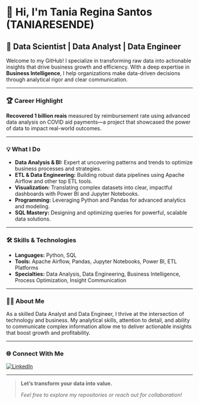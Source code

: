 # 👋 Hi, I'm Tania Regina Santos (TANIARESENDE)

## 🚀 Data Scientist | Data Analyst | Data Engineer

Welcome to my GitHub! I specialize in transforming raw data into actionable insights that drive business growth and efficiency. With a deep expertise in **Business Intelligence**, I help organizations make data-driven decisions through analytical rigor and clear communication.

---

### 🏆 Career Highlight

**Recovered 1 billion reais** measured by reimbursement rate using advanced data analysis on COVID aid payments—a project that showcased the power of data to impact real-world outcomes.

---

### 💡 What I Do

- **Data Analysis & BI:** Expert at uncovering patterns and trends to optimize business processes and strategies.
- **ETL & Data Engineering:** Building robust data pipelines using Apache Airflow and other top ETL tools.
- **Visualization:** Translating complex datasets into clear, impactful dashboards with Power BI and Jupyter Notebooks.
- **Programming:** Leveraging Python and Pandas for advanced analytics and modeling.
- **SQL Mastery:** Designing and optimizing queries for powerful, scalable data solutions.

---

### 🛠️ Skills & Technologies

- **Languages:** Python, SQL
- **Tools:** Apache Airflow, Pandas, Jupyter Notebooks, Power BI, ETL Platforms
- **Specialties:** Data Analysis, Data Engineering, Business Intelligence, Process Optimization, Insight Communication

---

### 👩‍💻 About Me

As a skilled Data Analyst and Data Engineer, I thrive at the intersection of technology and business. My analytical skills, attention to detail, and ability to communicate complex information allow me to deliver actionable insights that boost growth and profitability.

---

### 🌐 Connect With Me

[![LinkedIn](https://img.shields.io/badge/LinkedIn-Tania%20Regina%20Santos-blue?logo=linkedin&style=flat-square)](https://www.linkedin.com/in/tania-regina-santos/)

---

> **Let’s transform your data into value.**  
>  
> *Feel free to explore my repositories or reach out for collaboration!*

